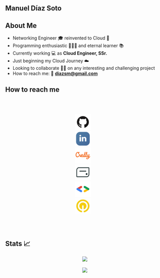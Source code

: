## Manuel Díaz Soto  #
## About Me ##

- Networking Engineer 🎓  reinvented to Cloud 💬  
- Programming enthusiastic 👨🏻‍💻  and eternal learner 📚  
- Currently working 💻 as **Cloud Engineer, SSr.**  
- Just beginning my Cloud Journey ☁️  
- Looking to collaborate 👐🏻 on any interesting and challenging project  
- How to reach me: 📨 **diazsm@gmail.com**  

## How to reach me ##

</br></br><p align="center">
	<a href="https://github.com/TheRealChamo"><img src="/images/icon-github.png" alt="GitHub" height="50" width="50"></a>&nbsp;&nbsp;&nbsp;  
	<a href="https://www.linkedin.com/in/manueldiazsoto/"><img src="/images/icon-linkedin.png" alt="LinkedIn" height="50" width="50"></a>&nbsp;&nbsp;&nbsp;  
    <a href="https://www.credly.com/users/manuel-ignacio-diaz-soto"><img src="/images/icon-credly.png" alt="Credly" height="50" width="50"></a>&nbsp;&nbsp;&nbsp;  
    <a href="https://www.credential.net/profile/manuelignaciodiazsoto273400/wallet"><img src="/images/icon-accredible.png" alt="Accredible.net" height="50" width="50"></a>&nbsp;&nbsp;&nbsp;  
    <a href="https://g.dev/TheRealChamo"><img src="/images/icon-googledev.png" alt="Google Developer" height="50" width="50"></a>&nbsp;&nbsp;&nbsp;  
    <a href="https://www.cloudskillsboost.google/public_profiles/120ef6de-26a5-42d4-93ce-e239968f37ab"><img src="/images/icon-qwiklabs.jpeg" alt="QwikLabs" height="50" width="50"></a>&nbsp;&nbsp;&nbsp;  
</p></br></br>

## Stats 📈 ##

<p align="center">
    <img align="center" src="https://github-readme-stats.vercel.app/api/?username=thechamo&hide=contribs,prs&show_icons=true&title_color=fff&icon_color=79ff97&text_color=9f9f9f&bg_color=151515"></br></br>
    <img align="center" src="https://github-readme-stats.vercel.app/api/top-langs/?username=thechamo&layout=compact&show_icons=true&title_color=fff&icon_color=79ff97&text_color=9f9f9f&bg_color=151515">
</p>